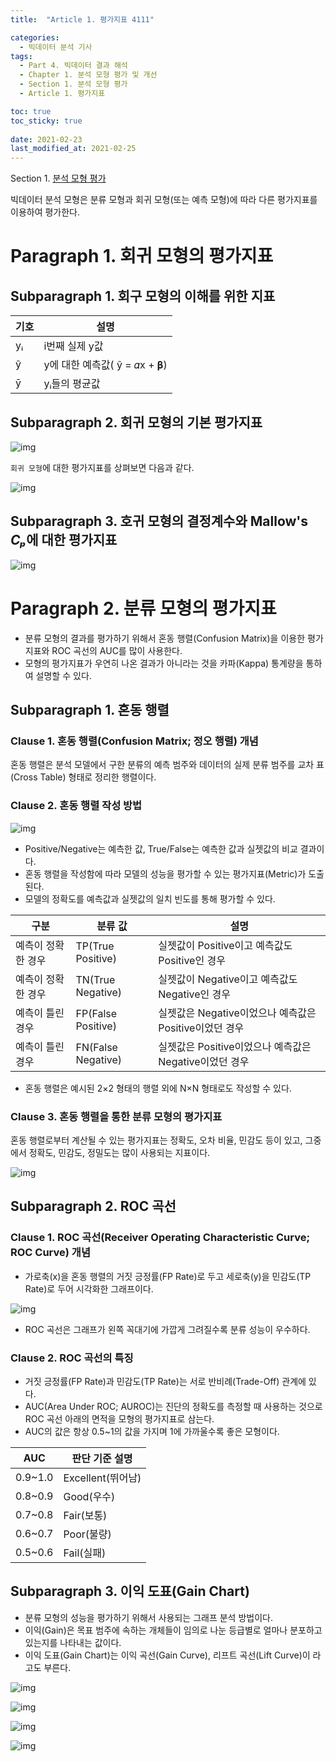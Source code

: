 ```yaml
---
title:  "Article 1. 평가지표 4111"

categories:
  - 빅데이터 분석 기사
tags: 
  - Part 4. 빅데이터 결과 해석
  - Chapter 1. 분석 모형 평가 및 개선
  - Section 1. 분석 모형 평가
  - Article 1. 평가지표

toc: true
toc_sticky: true
 
date: 2021-02-23
last_modified_at: 2021-02-25
---
```


Section 1. [분석 모형 평가]()

빅데이터 분석 모형은 분류 모형과 회귀 모형(또는 예측 모형)에 따라 다른 평가지표를 이용하여 평가한다.

# Paragraph 1. 회귀 모형의 평가지표

## Subparagraph 1. 회구 모형의 이해를 위한 지표

| 기호 | 설명                         |
| ---- | ---------------------------- |
| yᵢ   | i번째 실제 y값               |
| ŷ    | y에 대한 예측값( ŷ = 𝛼x + 𝛃) |
| ȳ    | yᵢ들의 평균값                |



## Subparagraph 2. 회귀 모형의 기본 평가지표

![img](https://postfiles.pstatic.net/MjAyMTA0MDVfOTcg/MDAxNjE3NjAzODA3NTU4.G3s86FponGhKyZrah07bFS_PZAd6y4DVlDMjTQPGCfIg.Vn3GilcrxeulKhv2-h1credsRWClA7QR3-4Il1juaSEg.JPEG.leechardfeynman/SmartSelect_20210405-152323_Xodo_Docs.jpg?type=w1)

`회귀 모형`에 대한 평가지표를 상펴보면 다음과 같다.

![img](https://postfiles.pstatic.net/MjAyMTA0MDVfMTcw/MDAxNjE3NjAzODQzNDg0.jv5hfEIqqlY8o24UxUrhSDjTorOzZoQwcVaFGFFdy5Mg.-PHQVbyrT7OQU7mH5-EIrkbcVjgNefFTYQ-yE5y-XaIg.JPEG.leechardfeynman/SmartSelect_20210405-152355_Xodo_Docs.jpg?type=w1)



## Subparagraph 3. 호귀 모형의 결정계수와 Mallow's *Cₚ*에 대한 평가지표

![img](https://postfiles.pstatic.net/MjAyMTA0MDVfMTQx/MDAxNjE3NjAzODcxMDk0.fZYL2375CmXTIQwT4wR_AsbsVS0IlUlk3l9MKpcLbesg.80QUjjqzVxJazj_2ACE5WfjwKNjV_OBjZ0uVabiyQt8g.JPEG.leechardfeynman/SmartSelect_20210405-152424_Xodo_Docs.jpg?type=w1)



# Paragraph 2. 분류 모형의 평가지표

- 분류 모형의 결과를 평가하기 위해서 혼동 행렬(Confusion Matrix)을 이용한 평가지표와 ROC 곡선의 AUC를 많이 사용한다.
- 모형의 평가지표가 우연히 나온 결과가 아니라는 것을 카파(Kappa) 통계량을 통하여 설명할 수 있다.

## Subparagraph 1. 혼동 행렬

### Clause 1. 혼동 행렬(Confusion Matrix; 정오 행렬) 개념

혼동 행렬은 분석 모델에서 구한 분류의 예측 범주와 데이터의 실제 분류 범주를 교차 표(Cross Table) 형태로 정리한 행렬이다.

### Clause 2. 혼동 행렬 작성 방법

![img](https://postfiles.pstatic.net/MjAyMTA0MDVfNTYg/MDAxNjE3NjAzODkxNzMy.5CR0_PtxXbSZtJzdq7vtYzgR5GCjl0LivKk7kf2T4_Yg.1DdEDa0rWCo-kFHvQMHQeiM-v5oLktOx1R9tetNS2acg.JPEG.leechardfeynman/SmartSelect_20210405-152447_Xodo_Docs.jpg?type=w1)

- Positive/Negative는 예측한 값, True/False는 예측한 값과 실젯값의 비교 결과이다.
- 혼동 행렬을 작성함에 따라 모델의 성능을 평가할 수 있는 평가지표(Metric)가 도출된다.
- 모델의 정확도를 예측값과 실젯값의 일치 빈도를 통해 평가할 수 있다.

| 구분               | 분류 값            | 설명                                                   |
| ------------------ | ------------------ | ------------------------------------------------------ |
| 예측이 정확한 경우 | TP(True Positive)  | 실젯값이 Positive이고 예측값도 Positive인 경우         |
| 예측이 정확한 경우 | TN(True Negative)  | 실젯값이 Negative이고 예측값도 Negative인 경우         |
| 예측이 틀린 경우   | FP(False Positive) | 실젯값은 Negative이었으나 예측값은 Positive이었던 경우 |
| 예측이 틀린 경우   | FN(False Negative) | 실젯값은 Positive이었으나 예측값은 Negative이었던 경우 |

- 혼동 행렬은 예시된 2×2 형태의 행렬 외에 N×N 형태로도 작성할 수 있다.

### Clause 3. 혼동 행렬을 통한 분류 모형의 평가지표

혼동 행렬로부터 계산될 수 있는 평가지표는 정확도, 오차 비율, 민감도 등이 있고, 그중에서 정확도, 민감도, 정밀도는 많이 사용되는 지표이다.

![img](https://postfiles.pstatic.net/MjAyMTA0MDVfMTg0/MDAxNjE3NjAzOTI2NTQ2.CsA3q0TI9GcBWbYG_jIy9Lb8Tk_y_q9tDRk2-rE2_qQg.fL-Q90nQtBX3jmCZolqVmWonkbtVK6nLmKdpSdaXD4gg.JPEG.leechardfeynman/SmartSelect_20210405-152520_Xodo_Docs.jpg?type=w1)



## Subparagraph 2. ROC 곡선

### Clause 1. ROC 곡선(Receiver Operating Characteristic Curve; ROC  Curve) 개념

- 가로축(x)을 혼동 행렬의 거짓 긍정률(FP Rate)로 두고 세로축(y)을 민감도(TP Rate)로 두어 시각화한 그래프이다.

![img](https://postfiles.pstatic.net/MjAyMTA0MDVfMTIz/MDAxNjE3NjAzOTQ1NjU5.gclIpfDmLQ4lZfiHdvJp9b5sufibPpvOnVP7HcD0GXEg.DkN-_z9gJHZCG-YDmy6iwdvkEgs5BLA7gM1IjlASFFIg.JPEG.leechardfeynman/SmartSelect_20210405-152543_Xodo_Docs.jpg?type=w1)

- ROC 곡선은 그래프가 왼쪽 꼭대기에 가깝게 그려질수록 분류 성능이 우수하다.

### Clause 2. ROC 곡선의 특징

- 거짓 긍정률(FP Rate)과 민감도(TP Rate)는 서로 반비례(Trade-Off) 관계에 있다.
- AUC(Area Under ROC; AUROC)는 진단의 정확도를 측정할 때 사용하는 것으로 ROC 곡선 아래의 면적을 모형의 평가지표로 삼는다.
- AUC의 값은 항상 0.5~1의 값을 가지며 1에 가까울수록 좋은 모형이다.

| AUC     | 판단 기준 설명    |
| ------- | ----------------- |
| 0.9~1.0 | Excellent(뛰어남) |
| 0.8~0.9 | Good(우수)        |
| 0.7~0.8 | Fair(보통)        |
| 0.6~0.7 | Poor(불량)        |
| 0.5~0.6 | Fail(실패)        |



## Subparagraph 3. 이익 도표(Gain Chart)

- 분류 모형의 성능을 평가하기 위해서 사용되는 그래프 분석 방법이다.
- 이익(Gain)은 목표 범주에 속하는 개체들이 임의로 나눈 등급별로 얼마나 분포하고 있는지를 나타내는 값이다.
- 이익 도표(Gain Chart)는 이익 곡선(Gain Curve), 리프트 곡선(Lift Curve)이 라고도 부른다.

![img](https://postfiles.pstatic.net/MjAyMTA0MDVfMTMy/MDAxNjE3NjAzOTY0NzI4.2K3051_2uGC_gSjMOf7W9TeFNTfzaqp-7IfA3WX3tKkg.7krDBgb9zvRCF3qMCp4gQ_45LexkORyZa5thU6jHS5wg.JPEG.leechardfeynman/SmartSelect_20210405-152602_Xodo_Docs.jpg?type=w1)

![img](https://blogfiles.pstatic.net/MjAyMTA0MDVfMTMy/MDAxNjE3NjAzOTY0NzI4.2K3051_2uGC_gSjMOf7W9TeFNTfzaqp-7IfA3WX3tKkg.7krDBgb9zvRCF3qMCp4gQ_45LexkORyZa5thU6jHS5wg.JPEG.leechardfeynman/SmartSelect_20210405-152602_Xodo_Docs.jpg?type=w1)


![img](https://postfiles.pstatic.net/MjAyMTA0MDVfMTMy/MDAxNjE3NjAzOTY0NzI4.2K3051_2uGC_gSjMOf7W9TeFNTfzaqp-7IfA3WX3tKkg.7krDBgb9zvRCF3qMCp4gQ_45LexkORyZa5thU6jHS5wg.JPEG.leechardfeynman/SmartSelect_20210405-152602_Xodo_Docs.jpg)

![img](https://blogfiles.pstatic.net/MjAyMTA0MDVfMTMy/MDAxNjE3NjAzOTY0NzI4.2K3051_2uGC_gSjMOf7W9TeFNTfzaqp-7IfA3WX3tKkg.7krDBgb9zvRCF3qMCp4gQ_45LexkORyZa5thU6jHS5wg.JPEG.leechardfeynman/SmartSelect_20210405-152602_Xodo_Docs.jpg)

